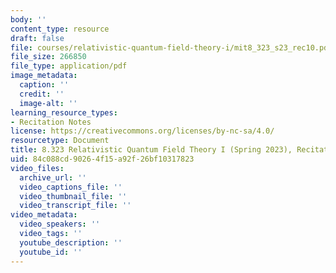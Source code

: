 ```yaml
---
body: ''
content_type: resource
draft: false
file: courses/relativistic-quantum-field-theory-i/mit8_323_s23_rec10.pdf
file_size: 266850
file_type: application/pdf
image_metadata:
  caption: ''
  credit: ''
  image-alt: ''
learning_resource_types:
- Recitation Notes
license: https://creativecommons.org/licenses/by-nc-sa/4.0/
resourcetype: Document
title: 8.323 Relativistic Quantum Field Theory I (Spring 2023), Recitation 10
uid: 84c088cd-9026-4f15-a92f-26bf10317823
video_files:
  archive_url: ''
  video_captions_file: ''
  video_thumbnail_file: ''
  video_transcript_file: ''
video_metadata:
  video_speakers: ''
  video_tags: ''
  youtube_description: ''
  youtube_id: ''
---
```

